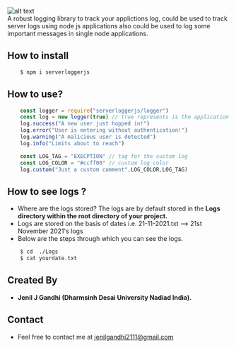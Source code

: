 ![alt text](https://github.com/jenilgandhi2111/Serverloggerjs/blob/master/Assets/Serverloggeer.jpg)<br/>
A robust logging library to track your applictions log, could be used to track server logs using node js applications also could be used to log some important messages in single node applications.

## How to install
```bash
    $ npm i serverloggerjs
```

## How to use?
```js
    const logger = require("serverloggerjs/logger")
    const log = new logger(true) // true represents is the application time sensitive i.e do it need to measure millisecs.
    log.success("A new user just hopped in!")
    log.error("User is entering without authentication!")
    log.warning("A malicious user is detected")
    log.info("Limits about to reach")

    const LOG_TAG = "EXECPTION" // tag for the custom log
    const LOG_COLOR = "#ccff00" // custom log color
    log.custom("Just a custom comment",LOG_COLOR,LOG_TAG)

```

## How to see logs ?
- Where are the logs stored? The logs are by default stored in the **Logs directory within the root directory of your project.**
- Logs are stored on the basis of dates i.e. 21-11-2021.txt --> 21st November 2021's logs
- Below are the steps through which you can see the logs.

```bash
    $ cd  ./Logs
    $ cat yourdate.txt
```

## Created By
- **Jenil J Gandhi (Dharmsinh Desai University Nadiad India).**

## Contact
- Feel free to contact me at jenilgandhi2111@gmail.com